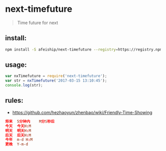 # next-timefuture
> Time future for next

## install:
```bash
npm install -S afeiship/next-timefuture --registry=https://registry.npm.taobao.org
```

## usage:
```js
var nxTimefuture = require('next-timefuture');
var str = nxTimefuture('2017-03-15 13:10:45');
console.log(str);
```



## rules:
+ https://github.com/hezhaoyun/zhenbao/wiki/Friendly-Time-Showing

```conf
将来	5分钟内	M分S秒后
今天	今天H:M
明天	明天H:M
后天	后天H:M
今年	m-d H:M
更晚	Y-m-d
```
